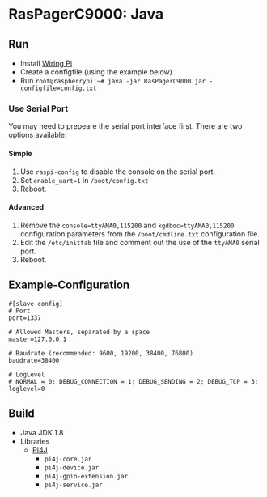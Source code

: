 # RasPagerC9000: Java

## Run
* Install [Wiring Pi](http://wiringpi.com/download-and-install/)
* Create a configfile (using the example below)
* Run `root@raspberrypi:~# java -jar RasPagerC9000.jar -configfile=config.txt`

### Use Serial Port
You may need to prepeare the serial port interface first. There are two options available:

#### Simple
1. Use `raspi-config` to disable the console on the serial port.
2. Set `enable_uart=1` in `/boot/config.txt`
3. Reboot.

#### Advanced
1. Remove the `console=ttyAMA0,115200` and `kgdboc=ttyAMA0,115200` configuration parameters from the `/boot/cmdline.txt` configuration file.
2. Edit the `/etc/inittab` file and comment out the use of the `ttyAMA0` serial port.
3. Reboot.

## Example-Configuration
```
#[slave config]
# Port
port=1337

# Allowed Masters, separated by a space
master=127.0.0.1

# Baudrate (recommended: 9600, 19200, 38400, 76800)
baudrate=38400

# LogLevel
# NORMAL = 0; DEBUG_CONNECTION = 1; DEBUG_SENDING = 2; DEBUG_TCP = 3;
loglevel=0
```

## Build
* Java JDK 1.8
* Libraries
	* [Pi4J](http://pi4j.com/)
		* `pi4j-core.jar`
		* `pi4j-device.jar`
		* `pi4j-gpio-extension.jar`
		* `pi4j-service.jar`
